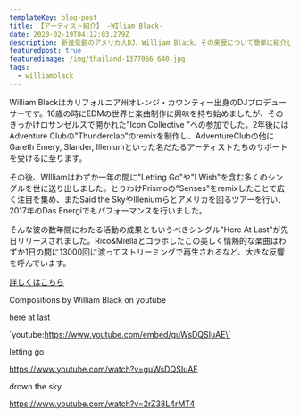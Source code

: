 ```yaml
---
templateKey: blog-post
title: 【アーティスト紹介】 -WIliam Black-
date: 2020-02-19T04:12:03.279Z
description: 新進気鋭のアメリカ人DJ、William Black。その来歴について簡単に紹介します。
featuredpost: true
featuredimage: /img/thailand-1377066_640.jpg
tags:
  - williamblack
---
```

William Blackはカリフォルニア州オレンジ・カウンティー出身のDJプロデューサーです。16歳の時にEDMの世界と楽曲制作に興味を持ち始めましたが、そのきっかけロサンゼルスで開かれた"Icon Collective "への参加でした。2年後にはAdventure Clubの"Thunderclap"のremixを制作し、AdventureClubの他にGareth Emery, Slander, Illeniumといった名だたるアーティストたちのサポートを受けるに至ります。

その後、WIlliamはわずか一年の間に"Letting Go"や"I Wish"を含む多くのシングルを世に送り出しました。とりわけPrismoの"Senses"をremixしたことで広く注目を集め、またSaid the SkyやIlleniumらとアメリカを回るツアーを行い、2017年のDas Energiでもパフォーマンスを行いました。

そんな彼の数年間にわたる活動の成果ともいうべきシングル"Here At Last"が先日リリースされました。Rico&Miellaとコラボしたこの美しく情熱的な楽曲はわずか1日の間に13000回に渡ってストリーミングで再生されるなど、大きな反響を呼んでいます。

[詳しくはこちら](https://edm.com/music-releases/william-black-here-at-last)



Compositions by William Black on youtube

here at last

\`youtube:https://www.youtube.com/embed/guWsDQSIuAE\`

letting go

<https://www.youtube.com/watch?v=guWsDQSIuAE>

drown the sky

<https://www.youtube.com/watch?v=2rZ38L4rMT4>
